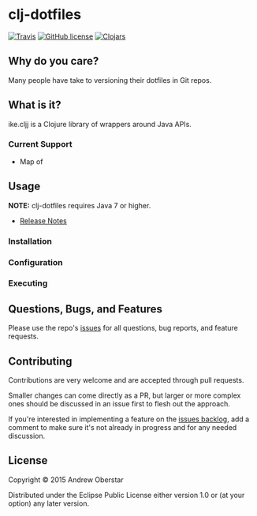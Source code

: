 # clj-dotfiles

[![Travis](https://img.shields.io/travis/ike-tools/ike.cljj.svg?style=flat-square)](https://travis-ci.org/ajoberstar/clj-dotfiles)
[![GitHub license](https://img.shields.io/github/license/ike-tools/ike.cljj.svg?style=flat-square)](https://github.com/ajoberstar/clj-dotfiles/blob/master/LICENSE)
[![Clojars](https://img.shields.io/clojars/v/ike/ike.cljj.svg?style=flat-square)](http://clojars.org/org.ajoberstar/clj-dotfiles)

## Why do you care?

Many people have take to versioning their dotfiles in Git repos.

## What is it?

ike.cljj is a Clojure library of wrappers around Java APIs.

### Current Support

* Map of

## Usage

**NOTE:** clj-dotfiles requires Java 7 or higher.

* [Release Notes](https://github.com/ajoberstar/clj-dotfiles/releases)

### Installation

### Configuration

### Executing


## Questions, Bugs, and Features

Please use the repo's [issues](https://github.com/ajoberstar/clj-dotfiles/issues)
for all questions, bug reports, and feature requests.

## Contributing

Contributions are very welcome and are accepted through pull requests.

Smaller changes can come directly as a PR, but larger or more complex
ones should be discussed in an issue first to flesh out the approach.

If you're interested in implementing a feature on the
[issues backlog](https://github.com/ajoberstar/clj-dotfiles/issues), add a comment
to make sure it's not already in progress and for any needed discussion.

## License

Copyright © 2015 Andrew Oberstar

Distributed under the Eclipse Public License either version 1.0 or (at
your option) any later version.
